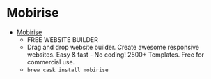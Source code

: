 # Mobirise
- [Mobirise](https://mobirise.com/)
  -  FREE WEBSITE BUILDER
  - Drag and drop website builder. Create awesome responsive websites. Easy & fast - No coding! 2500+ Templates. Free for commercial use.
  - `brew cask install mobirise`

